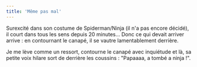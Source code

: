 ```yaml
---
title: 'Même pas mal'
---
```


Surexcité dans son costume de Spiderman/Ninja (il n'a pas encore décidé), il
court dans tous les sens depuis 20 minutes... Donc ce qui devait arriver
arrive : en contournant le canapé, il se vautre lamentablement derrière.

Je me lève comme un ressort, contourne le canapé avec inquiétude et là, sa
petite voix hilare sort de derrière les coussins : "Papaaaa, a tombé a ninja !".

